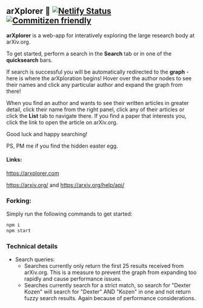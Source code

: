 ## arXplorer :pineapple: [![Netlify Status](https://api.netlify.com/api/v1/badges/eb9a0e3e-27de-4fc3-8426-bce3c460ba94/deploy-status)](https://app.netlify.com/sites/arxplorer/deploys) [![Commitizen friendly](https://img.shields.io/badge/commitizen-friendly-brightgreen.svg)](http://commitizen.github.io/cz-cli/)

**arXplorer** is a web-app for interatively exploring the large research body at arXiv.org. 

To get started, perform a search in the **Search** tab or in one of the **quicksearch** bars.

If search is successful you will be automatically redirected to the **graph** - here is where the arXploration begins! Hover over the author nodes to see their names and click any particular author and expand the graph from there!

When you find an author and wants to see their written articles in greater detail, click their name from the right panel, click any of their articles or click the **List** tab to navigate there. If you find a paper that interests you, click the link to open the article on arXiv.org. 

Good luck and happy searching!

PS, PM me if you find the hidden easter egg.

#### Links:

https://arxplorer.com

https://arxiv.org/ and https://arxiv.org/help/api/

### Forking:

Simply run the following commands to get started:

```javascript
npm i
npm start
```

### Technical details

- Search queries:
  - Searches currently only return the first 25 results received from arXiv.org. This is a measure to prevent the graph from expanding too rapidly and cause performance issues. 
  - Searches currently search for a strict match, so search for "Dexter Kozen" will search for "Dexter" AND "Kozen" in one and not return fuzzy search results. Again because of performance considerations. 



